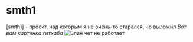 # smth1

[smth1] - проект, над которым я не очень-то старался, но выложил
*Вот вам картинка гитхаба*
![Блин чет не работает](https://logo-download.com/images/github15.png?ezimgfmt=ngcb1/notWebP)
